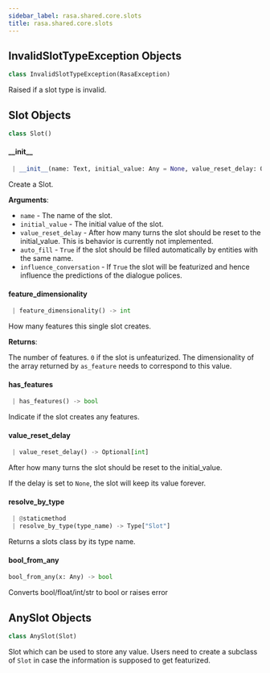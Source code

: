 ```yaml
---
sidebar_label: rasa.shared.core.slots
title: rasa.shared.core.slots
---
```


## InvalidSlotTypeException Objects

```python
class InvalidSlotTypeException(RasaException)
```

Raised if a slot type is invalid.

## Slot Objects

```python
class Slot()
```

#### \_\_init\_\_

```python
 | __init__(name: Text, initial_value: Any = None, value_reset_delay: Optional[int] = None, auto_fill: bool = True, influence_conversation: bool = True) -> None
```

Create a Slot.

**Arguments**:

- `name` - The name of the slot.
- `initial_value` - The initial value of the slot.
- `value_reset_delay` - After how many turns the slot should be reset to the
  initial_value. This is behavior is currently not implemented.
- `auto_fill` - `True` if the slot should be filled automatically by entities
  with the same name.
- `influence_conversation` - If `True` the slot will be featurized and hence
  influence the predictions of the dialogue polices.

#### feature\_dimensionality

```python
 | feature_dimensionality() -> int
```

How many features this single slot creates.

**Returns**:

  The number of features. `0` if the slot is unfeaturized. The dimensionality
  of the array returned by `as_feature` needs to correspond to this value.

#### has\_features

```python
 | has_features() -> bool
```

Indicate if the slot creates any features.

#### value\_reset\_delay

```python
 | value_reset_delay() -> Optional[int]
```

After how many turns the slot should be reset to the initial_value.

If the delay is set to `None`, the slot will keep its value forever.

#### resolve\_by\_type

```python
 | @staticmethod
 | resolve_by_type(type_name) -> Type["Slot"]
```

Returns a slots class by its type name.

#### bool\_from\_any

```python
bool_from_any(x: Any) -> bool
```

Converts bool/float/int/str to bool or raises error

## AnySlot Objects

```python
class AnySlot(Slot)
```

Slot which can be used to store any value. Users need to create a subclass of
`Slot` in case the information is supposed to get featurized.

